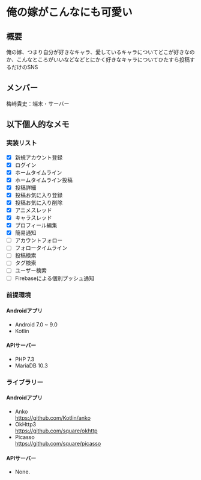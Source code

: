 # 俺の嫁がこんなにも可愛い
## 概要
俺の嫁、つまり自分が好きなキャラ、愛しているキャラについてどこが好きなのか、こんなところがいいなどなどとにかく好きなキャラについてひたすら投稿するだけのSNS

## メンバー
梅﨑貴史：端末・サーバー

## 以下個人的なメモ
### 実装リスト
-[x] 新規アカウント登録  
-[x] ログイン  
-[x] ホームタイムライン  
-[x] ホームタイムライン投稿  
-[x] 投稿詳細  
-[x] 投稿お気に入り登録  
-[x] 投稿お気に入り削除  
-[x] アニメスレッド  
-[x] キャラスレッド  
-[x] プロフィール編集  
-[x] 簡易通知  
-[ ] アカウントフォロー  
-[ ] フォロータイムライン  
-[ ] 投稿検索  
-[ ] タグ検索  
-[ ] ユーザー検索  
-[ ] Firebaseによる個別プッシュ通知  

### 前提環境
#### Androidアプリ
* Android 7.0 ~ 9.0
* Kotlin

#### APIサーバー
* PHP 7.3
* MariaDB 10.3

### ライブラリー
#### Androidアプリ
* Anko  
<https://github.com/Kotlin/anko>
* OkHttp3  
<https://github.com/square/okhttp>
* Picasso  
<https://github.com/square/picasso>

#### APIサーバー
* None.

